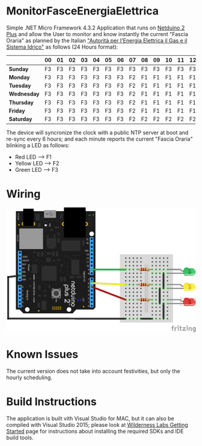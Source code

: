 # MonitorFasceEnergiaElettrica

Simple .NET Micro Framework 4.3.2 Application that runs on [Netduino 2 Plus](https://www.wildernesslabs.co/Netduino) and allow the User to monitor and know instantly the current "Fascia Oraria" as planned by the Italian ["Autorità per l'Energia Elettrica il Gas e il Sistema Idrico"](https://www.autorita.energia.it) as follows (24 Hours format):

||00|01|02|03|04|05|06|07|08|09|10|11|12|13|14|15|16|17|18|19|20|21|22|23|
|---|---|---|---|---|---|---|---|---|---|---|---|---|---|---|---|---|---|---|---|---|---|---|---|---|
|**Sunday**|F3|F3|F3|F3|F3|F3|F3|F3|F3|F3|F3|F3|F3|F3|F3|F3|F3|F3|F3|F3|F3|F3|F3|F3|
|**Monday**|F3|F3|F3|F3|F3|F3|F3|F2|F1|F1|F1|F1|F1|F1|F1|F1|F1|F1|F1|F2|F2|F2|F2|F3|
|**Tuesday**|F3|F3|F3|F3|F3|F3|F3|F2|F1|F1|F1|F1|F1|F1|F1|F1|F1|F1|F1|F2|F2|F2|F2|F3|
|**Wednesday**|F3|F3|F3|F3|F3|F3|F3|F2|F1|F1|F1|F1|F1|F1|F1|F1|F1|F1|F1|F2|F2|F2|F2|F3|
|**Thursday**|F3|F3|F3|F3|F3|F3|F3|F2|F1|F1|F1|F1|F1|F1|F1|F1|F1|F1|F1|F2|F2|F2|F2|F3|
|**Friday** |F3|F3|F3|F3|F3|F3|F3|F2|F1|F1|F1|F1|F1|F1|F1|F1|F1|F1|F1|F2|F2|F2|F2|F3|
|**Saturday**|F3|F3|F3|F3|F3|F3|F3|F2|F2|F2|F2|F2|F2|F2|F2|F2|F2|F2|F2|F2|F2|F2|F2|F3|

The device will syncronize the clock with a public NTP server at boot and re-sync every 6 hours; and each minute reports the current "Fascia Oraria" blinking a LED as follows:

* Red LED --> F1
* Yellow LED --> F2
* Green LED --> F3


# Wiring

![MonitorFasceEnergiaElettrica Wiring](./docs/Wiring.png "MonitorFasceEnergiaElettrica Wiring")

# Known Issues

The current version does not take into account festivities, but only the hourly scheduling.

# Build Instructions

The application is built vith Visual Studio for MAC, but it can also be compiled with Visual Studio 2015; please look at [Wilderness Labs Getting Started](http://developer.wildernesslabs.co/Netduino/Getting_Started/) page for instructions about installing the required SDKs and IDE build tools.
